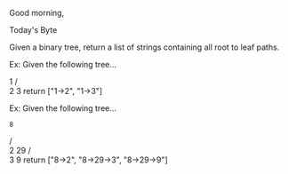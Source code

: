 Good morning,

Today's Byte

Given a binary tree, return a list of strings containing all root to leaf paths.

Ex: Given the following tree…

   1
 /   \
2     3
return ["1->2", "1->3"]

Ex: Given the following tree…

    8
   / \
  2  29
    /  \
   3    9
return ["8->2", "8->29->3", "8->29->9"]